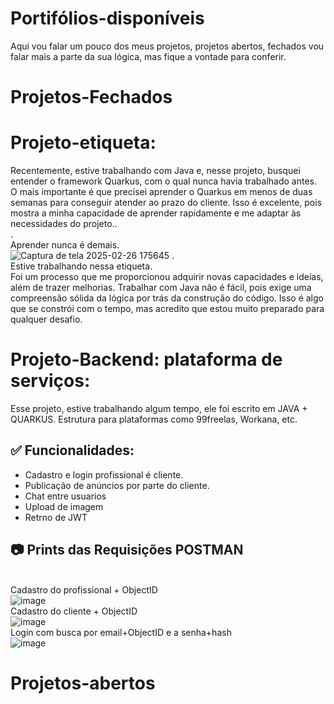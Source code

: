 # Portifólios-disponíveis
Aqui vou falar um pouco dos meus projetos, projetos abertos, fechados vou falar mais a parte da sua lógica, mas fique a vontade para conferir.

# Projetos-Fechados
# Projeto-etiqueta:<br>
Recentemente, estive trabalhando com Java e, nesse projeto, busquei entender o framework Quarkus, com o qual nunca havia trabalhado antes. O mais importante é que precisei aprender o Quarkus em menos de duas semanas para conseguir atender ao prazo do cliente.
Isso é excelente, pois mostra a minha capacidade de aprender rapidamente e me adaptar às necessidades do projeto..<br>
  .<br>Aprender nunca é demais.<br>
![Captura de tela 2025-02-26 175645](https://github.com/user-attachments/assets/23c78774-5bea-4a75-9aad-49b9f4aae79c)
  .<br>Estive trabalhando nessa etiqueta.<br>
Foi um processo que me proporcionou adquirir novas capacidades e ideias, além de trazer melhorias. 
Trabalhar com Java não é fácil, pois exige uma compreensão sólida da lógica por trás da construção do código. 
Isso é algo que se constrói com o tempo, mas acredito que estou muito preparado para qualquer desafio. 
# Projeto-Backend: plataforma de serviços:
Esse projeto, estive trabalhando algum tempo, ele foi escrito em JAVA + QUARKUS.
Estrutura para plataformas como 99freelas, Workana, etc.
## ✅ Funcionalidades:
- Cadastro e login profissional é cliente.
- Publicação de anúncios por parte do cliente.
- Chat entre usuarios
- Upload de imagem
- Retrno de JWT
## 📷 Prints das Requisições POSTMAN
<br>Cadastro do profissional + ObjectID<br>
![image](https://github.com/user-attachments/assets/07d7c64d-62fa-486a-9d6f-aa76b18313d5)
<br>Cadastro do cliente + ObjectID<br>
![image](https://github.com/user-attachments/assets/8ead3fd3-18d6-4be3-b698-287ad4cf6cf4)
<br>Login com busca por email+ObjectID e a senha+hash<br>
![image](https://github.com/user-attachments/assets/42b68fcc-7570-4a23-989e-3f9ad6521ed2)

# Projetos-abertos
